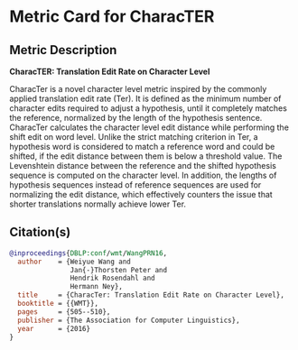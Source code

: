 # Metric Card for CharacTER

## Metric Description
**CharacTER: Translation Edit Rate on Character Level**

CharacTer is a novel character level metric inspired by the commonly applied translation edit rate (Ter). It is defined as the minimum number of character edits required to adjust a hypothesis, until it completely matches the reference, normalized by the length of the hypothesis sentence. CharacTer calculates the character level edit distance while performing the shift edit on word level. Unlike the strict matching criterion in Ter, a hypothesis word is considered to match a reference word and could be shifted, if the edit distance between them is below a threshold value. The Levenshtein distance between the reference and the shifted hypothesis sequence is computed on the character level. In addition, the lengths of hypothesis sequences instead of reference sequences are used for normalizing the edit distance, which effectively counters the issue that shorter translations normally achieve lower Ter.

## Citation(s)
```bibtex
@inproceedings{DBLP:conf/wmt/WangPRN16,
  author    = {Weiyue Wang and
               Jan{-}Thorsten Peter and
               Hendrik Rosendahl and
               Hermann Ney},
  title     = {CharacTer: Translation Edit Rate on Character Level},
  booktitle = {{WMT}},
  pages     = {505--510},
  publisher = {The Association for Computer Linguistics},
  year      = {2016}
}
```

